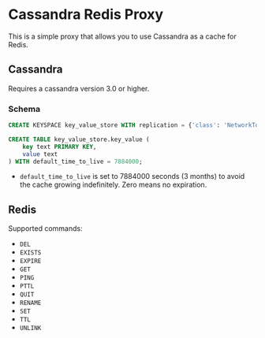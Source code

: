 # Cassandra Redis Proxy

This is a simple proxy that allows you to use Cassandra as a cache for Redis.

## Cassandra

Requires a cassandra version 3.0 or higher.

### Schema

```sql
CREATE KEYSPACE key_value_store WITH replication = {'class': 'NetworkTopologyStrategy'};

CREATE TABLE key_value_store.key_value (
    key text PRIMARY KEY,
    value text
) WITH default_time_to_live = 7884000;
```

* `default_time_to_live` is set to 7884000 seconds (3 months) to avoid the cache growing indefinitely. Zero means no expiration.

## Redis

Supported commands:

* `DEL`
* `EXISTS`
* `EXPIRE`
* `GET`
* `PING`
* `PTTL`
* `QUIT`
* `RENAME`
* `SET`
* `TTL`
* `UNLINK`
